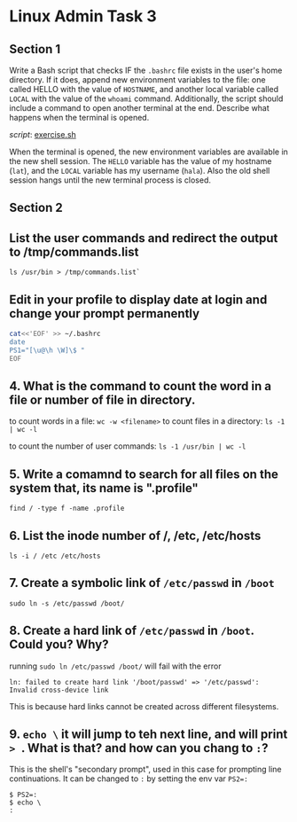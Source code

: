 # Linux Admin Task 3

## Section 1

Write a Bash script that checks IF the `.bashrc` file exists in the user's home
directory. If it does, append new environment variables to the file: one called
HELLO with the value of `HOSTNAME`, and another local variable called `LOCAL` with
the value of the `whoami` command. Additionally, the script should include a
command to open another terminal at the end. Describe what happens when the
terminal is opened.

*script*: [exercise.sh](./exercise.sh)

When the terminal is opened, the new environment variables are available in the
new shell session. The `HELLO` variable has the value of my hostname (`lat`),
and the `LOCAL` variable has my username (`hala`). Also the old shell session
hangs until the new terminal process is closed.

## Section 2

## List the user commands and redirect the output to /tmp/commands.list

```console
ls /usr/bin > /tmp/commands.list`
```

## Edit in your profile to display date at login and change your prompt permanently

```bash
cat<<'EOF' >> ~/.bashrc
date
PS1="[\u@\h \W]\$ "
EOF
```

## 4. What is the command to count the word in a file or number of file in directory.

to count words in a file: `wc -w <filename>`
to count files in a directory: `ls -1 | wc -l`

to count the number of user commands: `ls -1 /usr/bin | wc -l`

## 5. Write a comamnd to search for all files on the system that, its name is ".profile"

`find / -type f -name .profile`

## 6. List the inode number of /, /etc, /etc/hosts

`ls -i / /etc /etc/hosts`

## 7. Create a symbolic link of `/etc/passwd` in `/boot`

`sudo ln -s /etc/passwd /boot/`

## 8. Create a hard link of `/etc/passwd` in `/boot`. Could you? Why?

running `sudo ln /etc/passwd /boot/` will fail with the error

```plaintext
ln: failed to create hard link '/boot/passwd' => '/etc/passwd': Invalid cross-device link
```

This is because hard links cannot be created across different filesystems.

## 9. `echo \` it will jump to teh next line, and will print `> `. What is that? and how can you chang to `:`?

This is the shell's "secondary prompt", used in this case for prompting line
continuations. It can be changed to `:` by setting the env var `PS2=:`

```console
$ PS2=:
$ echo \
:
```
